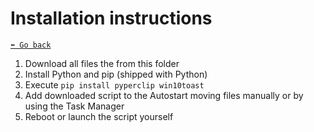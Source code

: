 # Installation instructions

[`⬅️ Go back`](../readme.md)

1. Download all files the from this folder
2. Install Python and pip (shipped with Python)
3. Execute `pip install pyperclip win10toast`
4. Add downloaded script to the Autostart moving files manually or by using the Task Manager
5. Reboot or launch the script yourself

